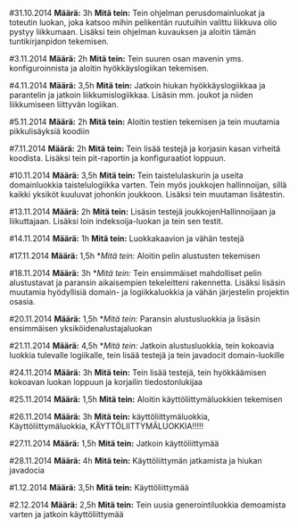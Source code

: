 #31.10.2014
**Määrä:** 3h
**Mitä tein:** Tein ohjelman perusdomainluokat ja toteutin luokan, joka katsoo mihin pelikentän ruutuihin valittu liikkuva olio pystyy liikkumaan. Lisäksi tein ohjelman kuvauksen ja aloitin tämän tuntikirjanpidon tekemisen.

#3.11.2014
**Määrä:** 2h
**Mitä tein:** Tein suuren osan mavenin yms. konfiguroinnista ja aloitin hyökkäyslogiikan tekemisen.

#4.11.2014
**Määrä:** 3,5h
**Mitä tein:** Jatkoin hiukan hyökkäyslogiikkaa ja parantelin ja jatkoin liikkumislogiikkaa. Lisäsin mm. joukot ja niiden liikkumiseen liittyvän logiikan.

#5.11.2014
**Määrä:** 2h
**Mitä tein:** Aloitin testien tekemisen ja tein muutamia pikkulisäyksiä koodiin

#7.11.2014
**Määrä:** 2h
**Mitä tein:** Tein lisää testejä ja korjasin kasan virheitä koodista. Lisäksi tein pit-raportin ja konfiguraatiot loppuun.

#10.11.2014
**Määrä:** 3,5h
**Mitä tein:** Tein taistelulaskurin ja useita domainluokkia taistelulogiikka varten. Tein myös joukkojen hallinnoijan, sillä kaikki yksiköt kuuluvat johonkin joukkoon. Lisäksi tein muutaman lisätestin.

#13.11.2014
**Määrä:** 2h
**Mitä tein:** Lisäsin testejä joukkojenHallinnoijaan ja liikuttajaan. Lisäksi loin indeksoija-luokan ja tein sen testit.

#14.11.2014
**Määrä:** 1h
**Mitä tein:** Luokkakaavion ja vähän testejä

#17.11.2014
**Määrä:** 1,5h
**Mitä tein:* Aloitin pelin alustusten tekemisen

#18.11.2014
**Määrä:** 3h
**Mitä tein:* Tein ensimmäiset mahdolliset pelin alustustavat ja paransin aikaisempien tekeleitteni rakennetta. Lisäksi lisäsin muutamia hyödyllisiä domain- ja logiikkaluokkia ja vähän järjestelin projektin osasia.

#20.11.2014
**Määrä:** 1,5h
**Mitä tein:* Paransin alustusluokkia ja lisäsin ensimmäisen yksiköidenalustajaluokan

#21.11.2014
**Määrä:** 4,5h
**Mitä tein:* Jatkoin alustusluokkia, tein kokoavia luokkia tulevalle logiikalle, tein lisää testejä ja tein javadocit domain-luokille

#24.11.2014
**Määrä:** 3h
**Mitä tein:** Tein lisää testejä, tein hyökkäämisen kokoavan luokan loppuun ja korjailin tiedostonlukijaa

#25.11.2014
**Määrä:** 1,5h
**Mitä tein:** Aloitin käyttöliittymäluokkien tekemisen 

#26.11.2014
**Määrä:** 3h
**Mitä tein:** käyttöliittymäluokkia, Käyttöliittymäluokkia, KÄYTTÖLIITTYMÄLUOKKIA!!!!!

#27.11.2014
**Määrä:** 1,5h
**Mitä tein:** Jatkoin käyttöliittymää

#28.11.2014
**Määrä:** 4h
**Mitä tein:** Käyttöliittymän jatkamista ja hiukan javadocia

#1.12.2014
**Määrä:** 3,5h
**Mitä tein:** Käyttöliittymää

#2.12.2014
**Määrä:** 2,5h
**Mitä tein:** Tein uusia generointiluokkia demoamista varten ja jatkoin käyttöliittymää
